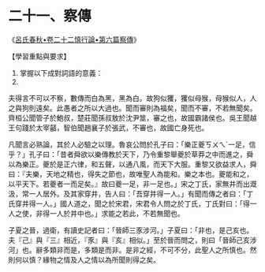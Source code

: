 # 二十一、察傳

《[呂氏春秋•卷二十二慎行論•第六篇察傳](https://zh.wikisource.org/wiki/呂氏春秋/卷二十二)》

【學習重點與要求】

1. 掌握以下成對詞語的意義：
1. 





夫得言不可以不察，數傳而白為黑，黑為白。故狗似玃，玃似母猴，母猴似人，人之與狗則遠矣。此愚者之所以大過也。聞而審則為福矣，聞而不審，不若無聞矣。齊桓公聞管子於鮑叔，楚莊聞孫叔敖於沈尹筮，審之也，故國霸諸侯也。吳王聞越王句踐於太宰嚭，智伯聞趙襄子於張武，不審也，故國亡身死也。

凡聞言必熟論，其於人必驗之以理。魯哀公問於孔子曰：「樂正夔ㄎㄨㄟˊ一足，信乎？」孔子曰：「昔者舜欲以樂傳教於天下，乃令重黎舉夔於草莽之中而進之，舜以為樂正。夔於是正六律，和五聲，以通八風，而天下大服。重黎又欲益求人，舜曰：『夫樂，天地之精也，得失之節也，故唯聖人為能和。樂之本也。夔能和之，以平天下。若夔者一而足矣。』故曰夔一足，非一足也。」宋之丁氏，家無井而出溉汲，常一人居外。及其家穿井，告人曰：「吾穿井得一人。」有聞而傳之者曰：「丁氏穿井得一人。」國人道之，聞之於宋君，宋君令人問之於丁氏，丁氏對曰：「得一人之使，非得一人於井中也。」求能之若此，不若無聞也。

子夏之晉，過衛，有讀史記者曰：「晉師三豕涉河。」子夏曰：「非也，是己亥也。夫『己』與『三』相近，『豕』與『亥』相似。」至於晉而問之，則曰「晉師己亥涉河」也。辭多類非而是，多類是而非。是非之經，不可不分，此聖人之所慎也。然則何以慎？緣物之情及人之情以為所聞則得之矣。

